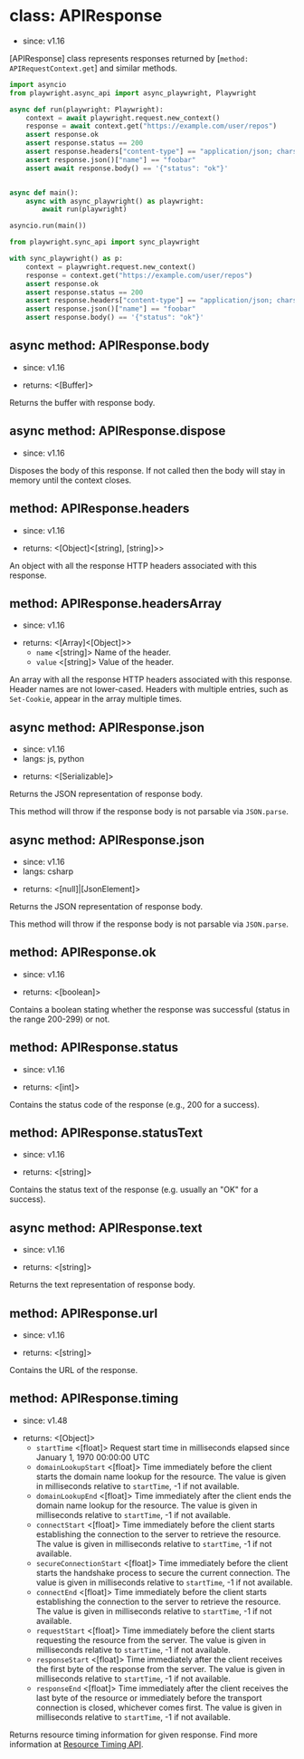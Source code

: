 # class: APIResponse
* since: v1.16

[APIResponse] class represents responses returned by [`method: APIRequestContext.get`] and similar methods.

```python async
import asyncio
from playwright.async_api import async_playwright, Playwright

async def run(playwright: Playwright):
    context = await playwright.request.new_context()
    response = await context.get("https://example.com/user/repos")
    assert response.ok
    assert response.status == 200
    assert response.headers["content-type"] == "application/json; charset=utf-8"
    assert response.json()["name"] == "foobar"
    assert await response.body() == '{"status": "ok"}'


async def main():
    async with async_playwright() as playwright:
        await run(playwright)

asyncio.run(main())
```

```python sync
from playwright.sync_api import sync_playwright

with sync_playwright() as p:
    context = playwright.request.new_context()
    response = context.get("https://example.com/user/repos")
    assert response.ok
    assert response.status == 200
    assert response.headers["content-type"] == "application/json; charset=utf-8"
    assert response.json()["name"] == "foobar"
    assert response.body() == '{"status": "ok"}'
```

## async method: APIResponse.body
* since: v1.16
- returns: <[Buffer]>

Returns the buffer with response body.

## async method: APIResponse.dispose
* since: v1.16

Disposes the body of this response. If not called then the body will stay in memory until the context closes.

## method: APIResponse.headers
* since: v1.16
- returns: <[Object]<[string], [string]>>

An object with all the response HTTP headers associated with this response.

## method: APIResponse.headersArray
* since: v1.16
- returns: <[Array]<[Object]>>
  - `name` <[string]> Name of the header.
  - `value` <[string]> Value of the header.

An array with all the response HTTP headers associated with this response. Header names are not lower-cased.
Headers with multiple entries, such as `Set-Cookie`, appear in the array multiple times.

## async method: APIResponse.json
* since: v1.16
* langs: js, python
- returns: <[Serializable]>

Returns the JSON representation of response body.

This method will throw if the response body is not parsable via `JSON.parse`.

## async method: APIResponse.json
* since: v1.16
* langs: csharp
- returns: <[null]|[JsonElement]>

Returns the JSON representation of response body.

This method will throw if the response body is not parsable via `JSON.parse`.

## method: APIResponse.ok
* since: v1.16
- returns: <[boolean]>

Contains a boolean stating whether the response was successful (status in the range 200-299) or not.

## method: APIResponse.status
* since: v1.16
- returns: <[int]>

Contains the status code of the response (e.g., 200 for a success).

## method: APIResponse.statusText
* since: v1.16
- returns: <[string]>

Contains the status text of the response (e.g. usually an "OK" for a success).

## async method: APIResponse.text
* since: v1.16
- returns: <[string]>

Returns the text representation of response body.

## method: APIResponse.url
* since: v1.16
- returns: <[string]>

Contains the URL of the response.

## method: APIResponse.timing
* since: v1.48
- returns: <[Object]>
  - `startTime` <[float]> Request start time in milliseconds elapsed since January 1, 1970 00:00:00 UTC
  - `domainLookupStart` <[float]> Time immediately before the client starts the domain name lookup for the
    resource. The value is given in milliseconds relative to `startTime`, -1 if not available.
  - `domainLookupEnd` <[float]> Time immediately after the client ends the domain name lookup for the resource.
    The value is given in milliseconds relative to `startTime`, -1 if not available.
  - `connectStart` <[float]> Time immediately before the client starts establishing the connection to the server
    to retrieve the resource. The value is given in milliseconds relative to `startTime`, -1 if not available.
  - `secureConnectionStart` <[float]> Time immediately before the client starts the handshake process to secure the
    current connection. The value is given in milliseconds relative to `startTime`, -1 if not available.
  - `connectEnd` <[float]> Time immediately before the client starts establishing the connection to the server
    to retrieve the resource. The value is given in milliseconds relative to `startTime`, -1 if not available.
  - `requestStart` <[float]> Time immediately before the client starts requesting the resource from the server. The value is given in milliseconds relative to `startTime`, -1 if not available.
  - `responseStart` <[float]> Time immediately after the client receives the first byte of the response from the server. The value is given in milliseconds relative to `startTime`, -1 if not available.
  - `responseEnd` <[float]> Time immediately after the client receives the last byte of the resource or immediately
    before the transport connection is closed, whichever comes first. The value is given in milliseconds relative to
    `startTime`, -1 if not available.

Returns resource timing information for given response. Find more information at
[Resource Timing API](https://developer.mozilla.org/en-US/docs/Web/API/PerformanceResourceTiming).
